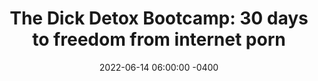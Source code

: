---
date: 2022-06-14 06:00:00 -0400
type: Dick Detox 30-Day Bootcamp
title: 'The Dick Detox Bootcamp: 30 days to freedom from internet porn'
description: >-
  My proven system to quit internet porn, win with women, and get your sex life
  back on track.
image: /assets/images/drafts/latimore-high-waist.png
product_info:
  button_text: Enroll now!
  button_url:
  price:
hero:
  hero_type: product
  image: /assets/images/drafts/latimore-high-waist.png
  heading: 30-day Dick Detox Bootcamp
  text: >-
    My proven system to quit internet porn, win with women, and get your sex
    life back on track.
page_blocks:
  - _id: block_benefits
    heading: The 30-day Dick Detox bootcamp gets you off porn with these powerful tools
    benefit_items:
      - heading: Privacy
        text: >
          Everything shared within the group and during calls is 100%
          confidential. You don’t even have to show your face, use your real
          name, or engage if you don’t want to.
      - heading: Accountability
        text: "Our private Whatsapp group delivers\_instant support and feedback. This alone has helped numerous guys hit the brakes before crashing back into porn."
      - heading: Live coaching
        text: >-
          2x a week I do a live coaching call where I teach, coach, answer your
          questions, and share my first-hand experience battling addiction.
      - heading: Reinforcement work
        text: >-
          Every call has a live assignment and homework to do on your own to
          reinforce the training to eliminate porn.
      - heading: Celebrating wins
        text: >-
          We have a private community for members to log progress, post content,
          share victories, and receive support & feedback. You keep your access
          even after the 30 days are over.
      - heading: Brotherhood
        text: >-
          Porn is a private addiction that feeds on loneliness. The Dick Detox
          combats that with a brotherhood of men leaning on one another for
          support and guidance.
  - _id: block_testimonial
    quote_markdown: >-
      Hey guys\!\!


      21 days+now\!\! Extremely committed and decided. I will never fall to my
      old self because the benefits are tremendous. I won't trick my brain into
      that dopamine trap.


      Good sleep, improved self-confidence, and now higher sex drive. Was with
      my girl yesterday and we had an intense make-out session. I felt like a
      man and in control.


      I am starting to feel horny at night or early waking up but I see those as
      good signs. Implemented breath work and meditation.<br><br>Guys keep at it
    quote_source:
      small_image: /assets/images/products/anonymous-image.jpg
      name: Greeza
      context: Dick-detox forum
  - _id: block_rich_text
    alignment: center
    text_markdown: >-
      The Porn Pandemic&nbsp;


      * The *Journal of Sex Research* reports that 91.5% of men have watched
      porn at least once in the last month
      ([source](https://www.tandfonline.com/doi/abs/10.1080/00224499.2018.1532488?journalCode=hjsr20))&nbsp;

      * According to data from the SEMrush Traffic Analytics tool, as of April
      2022 porn sites received more website traffic in the U.S. than Twitter,
      Instagram, Netflix, Pinterest, and LinkedIn combined.
      ([source](https://www.semrush.com/blog/most-visited-websites/))


      * SimilarWeb, a website metric tracking service, reports that **Xvideos
      alone received over 3 BILLION visits in the last 30 days.** That’s for
      only **ONE** porn site—there are ***SEVERAL ***othersthat boast similar
      numbers.&nbsp;***Keep in mind that there are only 4 billion guys on the
      planet\!***
  - _id: block_media
    clippings:
      - image: /assets/images/products/screen-shot-2022-07-14-at-10-23-01-pm.png
        image_alt: stats
        image_source:
          link:
---